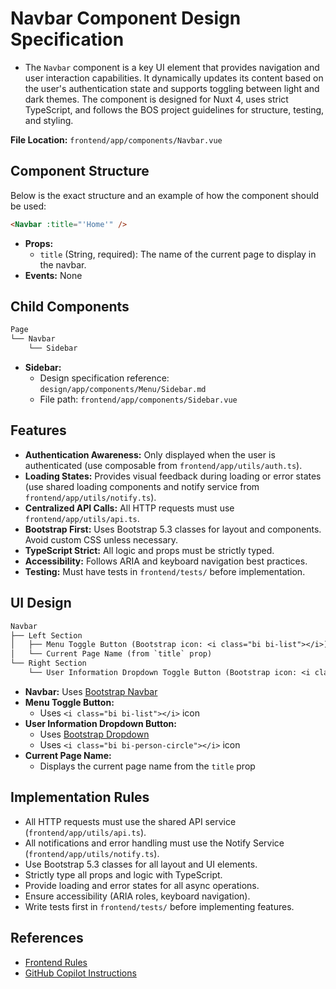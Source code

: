 # Navbar Component Design Specification

- The `Navbar` component is a key UI element that provides navigation and user interaction capabilities. It dynamically updates its content based on the user's authentication state and supports toggling between light and dark themes. The component is designed for Nuxt 4, uses strict TypeScript, and follows the BOS project guidelines for structure, testing, and styling.

**File Location:** `frontend/app/components/Navbar.vue`

## Component Structure

Below is the exact structure and an example of how the component should be used:

```html
<Navbar :title="'Home'" />
```

- **Props:**
  - `title` (String, required): The name of the current page to display in the navbar.
- **Events:** None

## Child Components

```txt
Page
└── Navbar
    └── Sidebar
```

- **Sidebar:**
  - Design specification reference: `design/app/components/Menu/Sidebar.md`
  - File path: `frontend/app/components/Sidebar.vue`

## Features

- **Authentication Awareness:** Only displayed when the user is authenticated (use composable from `frontend/app/utils/auth.ts`).
- **Loading States:** Provides visual feedback during loading or error states (use shared loading components and notify service from `frontend/app/utils/notify.ts`).
- **Centralized API Calls:** All HTTP requests must use `frontend/app/utils/api.ts`.
- **Bootstrap First:** Uses Bootstrap 5.3 classes for layout and components. Avoid custom CSS unless necessary.
- **TypeScript Strict:** All logic and props must be strictly typed.
- **Accessibility:** Follows ARIA and keyboard navigation best practices.
- **Testing:** Must have tests in `frontend/tests/` before implementation.

## UI Design

```txt
Navbar
├── Left Section
│   ├── Menu Toggle Button (Bootstrap icon: <i class="bi bi-list"></i>)
│   └── Current Page Name (from `title` prop)
└── Right Section
    └── User Information Dropdown Toggle Button (Bootstrap icon: <i class="bi bi-person-circle"></i>, uses Bootstrap Dropdown)
```

- **Navbar:** Uses [Bootstrap Navbar](https://getbootstrap.com/docs/5.3/components/navbar/)
- **Menu Toggle Button:**
  - Uses `<i class="bi bi-list"></i>` icon
- **User Information Dropdown Button:**
  - Uses [Bootstrap Dropdown](https://getbootstrap.com/docs/5.3/components/dropdowns/)
  - Uses `<i class="bi bi-person-circle"></i>` icon
- **Current Page Name:**
  - Displays the current page name from the `title` prop

## Implementation Rules

- All HTTP requests must use the shared API service (`frontend/app/utils/api.ts`).
- All notifications and error handling must use the Notify Service (`frontend/app/utils/notify.ts`).
- Use Bootstrap 5.3 classes for all layout and UI elements.
- Strictly type all props and logic with TypeScript.
- Provide loading and error states for all async operations.
- Ensure accessibility (ARIA roles, keyboard navigation).
- Write tests first in `frontend/tests/` before implementing features.

## References

- [Frontend Rules](design/rules-app.md)
- [GitHub Copilot Instructions](.github/copilot-instructions.md)
